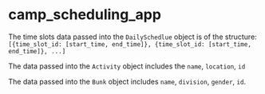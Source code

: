 # camp_scheduling_app

The time slots data passed into the `DailySchedlue` object is of the structure:
  `[{time_slot_id: [start_time, end_time]}, {time_slot_id: [start_time, end_time]}, ...]`
  
The data passed into the `Activity` object includes the `name`, `location`, `id`

The data passed into the `Bunk` object includes `name`, `division`, `gender`, `id`.

